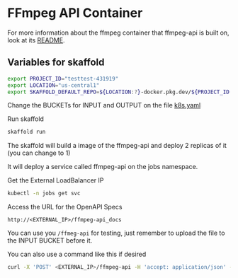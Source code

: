 # FFmpeg API Container

For more information about the ffmpeg container that ffmpeg-api is built on, look at its [README](../ffmpeg/README.md).

## Variables for skaffold

```bash
export PROJECT_ID="testtest-431919"
export LOCATION="us-central1"
export SKAFFOLD_DEFAULT_REPO=${LOCATION:?}-docker.pkg.dev/${PROJECT_ID:?}/repo-batch-jobs
```

Change the BUCKETs for INPUT and OUTPUT on the file [k8s.yaml](./k8s.yaml)

Run skaffold

```bash
skaffold run
```

The skaffold will build a image of the ffmpeg-api and deploy 2 replicas of it (you can change to 1)

It will deploy a service called ffmpeg-api on the jobs namespace.

Get the External LoadBalancer IP

```bash
kubectl -n jobs get svc
```

Access the URL for the OpenAPI Specs

`http://<EXTERNAL_IP>/ffmpeg-api_docs`

You can use you `/ffmeg-api` for testing, just remember to upload the file to the INPUT BUCKET before it.


You can also use a command like this if desired

```bash
curl -X 'POST' <EXTERNAL_IP>/ffmpeg-api -H 'accept: application/json' -H 'Content-Type: application/json' -d '{ "file": "<FILENAME_INSIDE_THE_INPUT_BUCKET>" }'
```

